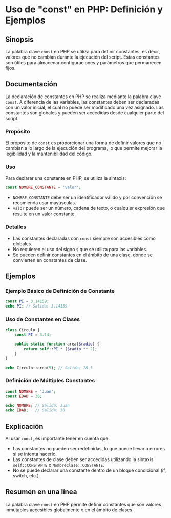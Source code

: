 <!--
Meta Description: # Uso de "const" en PHP: Definición y Ejemplos ## Sinopsis La palabra clave `const` en PHP se utiliza para definir constantes, es decir, valores que n...
Meta Keywords: constantes, const, php, que, las
-->

# Uso de "const" en PHP: Definición y Ejemplos

## Sinopsis
La palabra clave `const` en PHP se utiliza para definir constantes, es decir, valores que no cambian durante la ejecución del script. Estas constantes son útiles para almacenar configuraciones y parámetros que permanecen fijos.

## Documentación
La declaración de constantes en PHP se realiza mediante la palabra clave `const`. A diferencia de las variables, las constantes deben ser declaradas con un valor inicial, el cual no puede ser modificado una vez asignado. Las constantes son globales y pueden ser accedidas desde cualquier parte del script.

### Propósito
El propósito de `const` es proporcionar una forma de definir valores que no cambian a lo largo de la ejecución del programa, lo que permite mejorar la legibilidad y la mantenibilidad del código.

### Uso
Para declarar una constante en PHP, se utiliza la sintaxis:

```php
const NOMBRE_CONSTANTE = 'valor';
```

- `NOMBRE_CONSTANTE` debe ser un identificador válido y por convención se recomienda usar mayúsculas.
- `valor` puede ser un número, cadena de texto, o cualquier expresión que resulte en un valor constante.

### Detalles
- Las constantes declaradas con `const` siempre son accesibles como globales.
- No requieren el uso del signo `$` que se utiliza para las variables.
- Se pueden definir constantes en el ámbito de una clase, donde se convierten en constantes de clase.

## Ejemplos

### Ejemplo Básico de Definición de Constante
```php
const PI = 3.14159;
echo PI; // Salida: 3.14159
```

### Uso de Constantes en Clases
```php
class Circulo {
    const PI = 3.14;

    public static function area($radio) {
        return self::PI * ($radio ** 2);
    }
}

echo Circulo::area(5); // Salida: 78.5
```

### Definición de Múltiples Constantes
```php
const NOMBRE = 'Juan';
const EDAD = 30;

echo NOMBRE; // Salida: Juan
echo EDAD;   // Salida: 30
```

## Explicación
Al usar `const`, es importante tener en cuenta que:
- Las constantes no pueden ser redefinidas, lo que puede llevar a errores si se intenta hacerlo.
- Las constantes de clase deben ser accedidas utilizando la sintaxis `self::CONSTANTE` o `NombreClase::CONSTANTE`.
- No se puede declarar una constante dentro de un bloque condicional (if, switch, etc.).

## Resumen en una línea
La palabra clave `const` en PHP permite definir constantes que son valores inmutables accesibles globalmente o en el ámbito de clases.